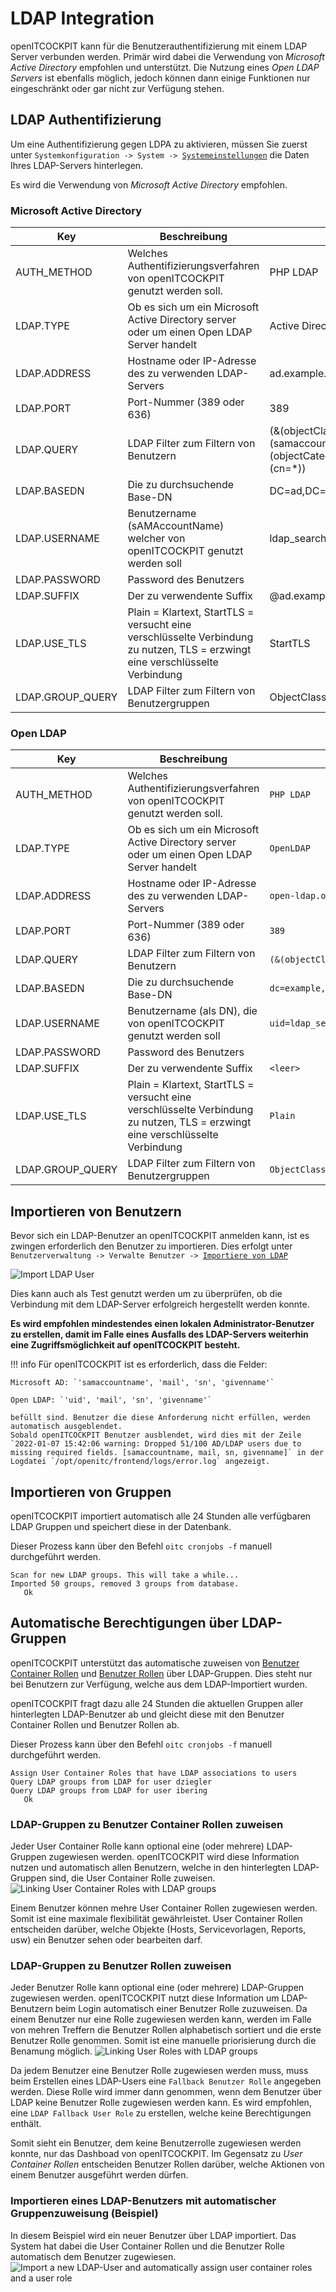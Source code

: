 # LDAP Integration

openITCOCKPIT kann für die Benutzerauthentifizierung mit einem LDAP Server verbunden werden. Primär wird dabei die
Verwendung von
_Microsoft Active Directory_ empfohlen und unterstützt. Die Nutzung eines _Open LDAP Servers_ ist ebenfalls möglich,
jedoch können dann einige Funktionen nur eingeschränkt oder gar nicht zur Verfügung stehen.

## LDAP Authentifizierung

Um eine Authentifizierung gegen LDPA zu aktivieren, müssen Sie zuerst
unter `Systemkonfiguration -> System -> `[`Systemeinstellungen`](/configuration/systemsettings/)
die Daten Ihres LDAP-Servers hinterlegen.

Es wird die Verwendung von _Microsoft Active Directory_ empfohlen.

### Microsoft Active Directory

| Key              | Beschreibung                                                                                                                  | Beispiel                                                               |
|------------------|-------------------------------------------------------------------------------------------------------------------------------|------------------------------------------------------------------------|
| AUTH_METHOD      | Welches Authentifizierungsverfahren von openITCOCKPIT genutzt werden soll.                                                    | PHP LDAP                                                               |
| LDAP.TYPE        | Ob es sich um ein Microsoft Active Directory server oder um einen Open LDAP Server handelt                                    | Active Directory LDAP                                                  |
| LDAP.ADDRESS     | Hostname oder IP-Adresse des zu verwenden LDAP-Servers                                                                        | ad.example.com                                                         |
| LDAP.PORT        | Port-Nummer (389 oder 636)                                                                                                    | 389                                                                    |
| LDAP.QUERY       | LDAP Filter zum Filtern von Benutzern                                                                                         | (&(objectClass=user)(samaccounttype=805306368)(objectCategory=person)(cn=*)) |
| LDAP.BASEDN      | Die zu durchsuchende Base-DN                                                                                                  | DC=ad,DC=example,DC=com                                                |
| LDAP.USERNAME    | Benutzername (sAMAccountName) welcher von openITCOCKPIT genutzt werden soll                                                   | ldap_search                                                            |
| LDAP.PASSWORD    | Password des Benutzers                                                                                                        |                                                                        |
| LDAP.SUFFIX      | Der zu verwendente Suffix                                                                                                     | @ad.example.com                                                        |
| LDAP.USE_TLS     | Plain = Klartext, StartTLS = versucht eine verschlüsselte Verbindung zu nutzen, TLS = erzwingt eine verschlüsselte Verbindung | StartTLS                                                               |
| LDAP.GROUP_QUERY | LDAP Filter zum Filtern von Benutzergruppen                                                                                   | ObjectClass=Group                                                      |



### Open LDAP

| Key              | Beschreibung                                                                                                                  | Beispiel                                      |
|------------------|-------------------------------------------------------------------------------------------------------------------------------|-----------------------------------------------|
| AUTH_METHOD      | Welches Authentifizierungsverfahren von openITCOCKPIT genutzt werden soll.                                                    | `PHP LDAP`                                    |
| LDAP.TYPE        | Ob es sich um ein Microsoft Active Directory server oder um einen Open LDAP Server handelt                                    | `OpenLDAP`                                    |
| LDAP.ADDRESS     | Hostname oder IP-Adresse des zu verwenden LDAP-Servers                                                                        | `open-ldap.oitc.itn`                          |
| LDAP.PORT        | Port-Nummer (389 oder 636)                                                                                                    | `389`                                         |
| LDAP.QUERY       | LDAP Filter zum Filtern von Benutzern                                                                                         | `(&(objectClass=inetOrgPerson)(uid=*))`       |
| LDAP.BASEDN      | Die zu durchsuchende Base-DN                                                                                                  | `dc=example,dc=com`                           |
| LDAP.USERNAME    | Benutzername (als DN), die von openITCOCKPIT genutzt werden soll                                                              | `uid=ldap_search,ou=people,dc=example,dc=com` |
| LDAP.PASSWORD    | Password des Benutzers                                                                                                        |                                               |
| LDAP.SUFFIX      | Der zu verwendente Suffix                                                                                                     | `<leer>`                                      |
| LDAP.USE_TLS     | Plain = Klartext, StartTLS = versucht eine verschlüsselte Verbindung zu nutzen, TLS = erzwingt eine verschlüsselte Verbindung | `Plain`                                       |
| LDAP.GROUP_QUERY | LDAP Filter zum Filtern von Benutzergruppen                                                                                   | `ObjectClass=posixGroup`                      |


## Importieren von Benutzern

Bevor sich ein LDAP-Benutzer an openITCOCKPIT anmelden kann, ist es zwingen erforderlich den Benutzer zu importieren.
Dies erfolgt unter `Benutzerverwaltung -> Verwalte Benutzer -> `[`Importiere von LDAP`](/configuration/usermanagement/#neuen-benutzer-anlegen-active-directory-ldap)

![Import LDAP User](/images/import-ldap-user.png)

Dies kann auch als Test genutzt werden um zu überprüfen, ob die Verbindung mit dem LDAP-Server erfolgreich hergestellt werden konnte.

**Es wird empfohlen mindestendes einen lokalen Administrator-Benutzer zu erstellen, damit im Falle eines Ausfalls des LDAP-Servers weiterhin eine Zugriffsmöglichkeit auf openITCOCKPIT besteht.**

!!! info
    Für openITCOCKPIT ist es erforderlich, dass die Felder:
     
    Microsoft AD: `'samaccountname', 'mail', 'sn', 'givenname'`
    
    Open LDAP: `'uid', 'mail', 'sn', 'givenname'`
    
    befüllt sind. Benutzer die diese Anforderung nicht erfüllen, werden automatisch ausgeblendet.
    Sobald openITCOCKPIT Benutzer ausblendet, wird dies mit der Zeile `2022-01-07 15:42:06 warning: Dropped 51/100 AD/LDAP users due to missing required fields. [samaccountname, mail, sn, givenname]` in der Logdatei `/opt/openitc/frontend/logs/error.log` angezeigt.

## Importieren von Gruppen

openITCOCKPIT importiert automatisch alle 24 Stunden alle verfügbaren LDAP Gruppen und speichert diese in der Datenbank.

Dieser Prozess kann über den Befehl `oitc cronjobs -f` manuell durchgeführt werden.
```
Scan for new LDAP groups. This will take a while...
Imported 50 groups, removed 3 groups from database.
   Ok
```

## Automatische Berechtigungen über LDAP-Gruppen

openITCOCKPIT unterstützt das automatische zuweisen von [Benutzer Container Rollen](/configuration/usermanagement/#benutzer-container-rollen) und [Benutzer Rollen](/configuration/usermanagement/#benutzer-rollen-verwalten)
über LDAP-Gruppen. Dies steht nur bei Benutzern zur Verfügung, welche aus dem LDAP-Importiert wurden.

openITCOCKPIT fragt dazu alle 24 Stunden die aktuellen Gruppen aller hinterlegten LDAP-Benutzer ab und gleicht diese mit den Benutzer Container Rollen und Benutzer Rollen ab.

Dieser Prozess kann über den Befehl `oitc cronjobs -f` manuell durchgeführt werden.
```
Assign User Container Roles that have LDAP associations to users
Query LDAP groups from LDAP for user dziegler
Query LDAP groups from LDAP for user ibering
   Ok
```

### LDAP-Gruppen zu Benutzer Container Rollen zuweisen
Jeder User Container Rolle kann optional eine (oder mehrere) LDAP-Gruppen zugewiesen werden. openITCOCKPIT wird diese Information nutzen und automatisch allen
Benutzern, welche in den hinterlegten LDAP-Gruppen sind, die User Container Rolle zuweisen.
![Linking User Container Roles with LDAP groups](/images/ldap-user-container-roles.png)

Einem Benutzer können mehre User Container Rollen zugewiesen werden. Somit ist eine maximale flexibilität gewährleistet. User Container Rollen entscheiden darüber, welche
Objekte (Hosts, Servicevorlagen, Reports, usw) ein Benutzer sehen oder bearbeiten darf.


### LDAP-Gruppen zu Benutzer Rollen zuweisen
Jeder Benutzer Rolle kann optional eine (oder mehrere) LDAP-Gruppen zugewiesen werden. openITCOCKPIT nutzt diese Information um LDAP-Benutzern beim Login automatisch einer
Benutzer Rolle zuzuweisen. Da einem Benutzer nur eine Rolle zugewiesen werden kann, werden im Falle von mehren Treffern die Benutzer Rollen alphabetisch sortiert und die erste Benutzer Rolle genommen.
Somit ist eine manuelle priorisierung durch die Benamung möglich.
![Linking User Roles with LDAP groups](/images/ldap-user-roles.png)

Da jedem Benutzer eine Benutzer Rolle zugewiesen werden muss, muss beim Erstellen eines LDAP-Users eine `Fallback Benutzer Rolle` angegeben werden. Diese Rolle wird immer dann genommen,
wenn dem Benutzer über LDAP keine Benutzer Rolle zugewiesen werden kann. Es wird empfohlen, eine `LDAP Fallback User Role` zu erstellen, welche keine Berechtigungen enthält.

Somit sieht ein Benutzer, dem keine Benutzerrolle zugewiesen werden konnte, nur das Dashboad von openITCOCKPIT. Im Gegensatz zu
_User Container Rollen_ entscheiden Benutzer Rollen darüber, welche Aktionen von einem Benutzer ausgeführt werden dürfen.

### Importieren eines LDAP-Benutzers mit automatischer Gruppenzuweisung (Beispiel)
In diesem Beispiel wird ein neuer Benutzer über LDAP importiert. Das System hat dabei die User Container Rollen und die Benutzer Rolle automatisch dem Benutzer zugewiesen.
![Import a new LDAP-User and automatically assign user container roles and a user role](/images/import-ldap-user-auto-assign-groups.png)





